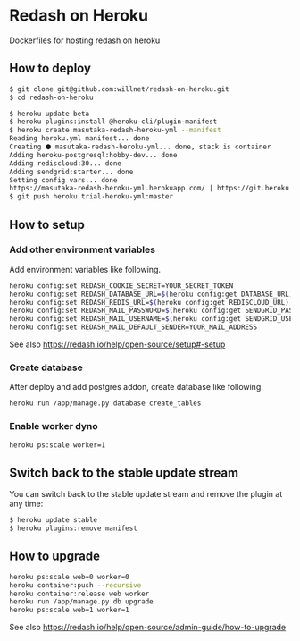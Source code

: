# Redash on Heroku

Dockerfiles for hosting redash on heroku

## How to deploy

```sh
$ git clone git@github.com:willnet/redash-on-heroku.git
$ cd redash-on-heroku

$ heroku update beta
$ heroku plugins:install @heroku-cli/plugin-manifest
$ heroku create masutaka-redash-heroku-yml --manifest
Reading heroku.yml manifest... done
Creating ⬢ masutaka-redash-heroku-yml... done, stack is container
Adding heroku-postgresql:hobby-dev... done
Adding rediscloud:30... done
Adding sendgrid:starter... done
Setting config vars... done
https://masutaka-redash-heroku-yml.herokuapp.com/ | https://git.heroku.com/masutaka-redash-heroku-yml.git
$ git push heroku trial-heroku-yml:master
```

## How to setup

### Add other environment variables

Add environment variables like following.

```sh
heroku config:set REDASH_COOKIE_SECRET=YOUR_SECRET_TOKEN
heroku config:set REDASH_DATABASE_URL=$(heroku config:get DATABASE_URL)
heroku config:set REDASH_REDIS_URL=$(heroku config:get REDISCLOUD_URL)
heroku config:set REDASH_MAIL_PASSWORD=$(heroku config:get SENDGRID_PASSWORD)
heroku config:set REDASH_MAIL_USERNAME=$(heroku config:get SENDGRID_USERNAME)
heroku config:set REDASH_MAIL_DEFAULT_SENDER=YOUR_MAIL_ADDRESS
```

See also https://redash.io/help/open-source/setup#-setup

### Create database

After deploy and add postgres addon, create database like following.

```sh
heroku run /app/manage.py database create_tables
```

### Enable worker dyno

```sh
heroku ps:scale worker=1
```

## Switch back to the stable update stream

You can switch back to the stable update stream and remove the plugin at any time:

```sh
$ heroku update stable
$ heroku plugins:remove manifest
```

## How to upgrade

```sh
heroku ps:scale web=0 worker=0
heroku container:push --recursive
heroku container:release web worker
heroku run /app/manage.py db upgrade
heroku ps:scale web=1 worker=1
```

See also https://redash.io/help/open-source/admin-guide/how-to-upgrade
